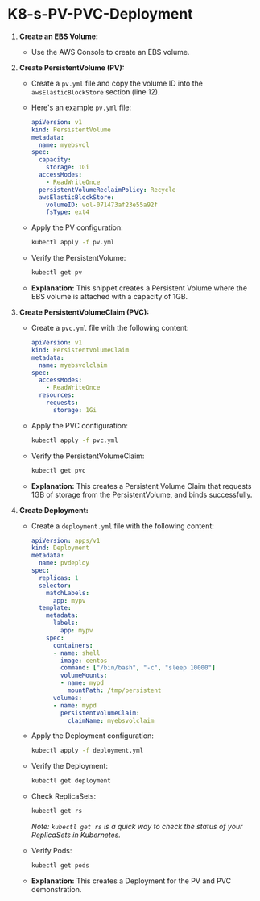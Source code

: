 # K8-s-PV-PVC-Deployment

1. **Create an EBS Volume:**
   - Use the AWS Console to create an EBS volume.

2. **Create PersistentVolume (PV):**
   - Create a `pv.yml` file and copy the volume ID into the `awsElasticBlockStore` section (line 12).
   - Here's an example `pv.yml` file:

     ```yaml
     apiVersion: v1
     kind: PersistentVolume
     metadata:
       name: myebsvol
     spec:
       capacity:
         storage: 1Gi
       accessModes:
         - ReadWriteOnce
       persistentVolumeReclaimPolicy: Recycle
       awsElasticBlockStore:
         volumeID: vol-071473af23e55a92f
         fsType: ext4
     ```

   - Apply the PV configuration:
     ```bash
     kubectl apply -f pv.yml
     ```
   - Verify the PersistentVolume:
     ```bash
     kubectl get pv
     ```

   - **Explanation:** This snippet creates a Persistent Volume where the EBS volume is attached with a capacity of 1GB.

3. **Create PersistentVolumeClaim (PVC):**
   - Create a `pvc.yml` file with the following content:

     ```yaml
     apiVersion: v1
     kind: PersistentVolumeClaim
     metadata:
       name: myebsvolclaim
     spec:
       accessModes:
         - ReadWriteOnce
       resources:
         requests:
           storage: 1Gi
     ```

   - Apply the PVC configuration:
     ```bash
     kubectl apply -f pvc.yml
     ```
   - Verify the PersistentVolumeClaim:
     ```bash
     kubectl get pvc
     ```

   - **Explanation:** This creates a Persistent Volume Claim that requests 1GB of storage from the PersistentVolume, and binds successfully.

4. **Create Deployment:**
   - Create a `deployment.yml` file with the following content:

     ```yaml
     apiVersion: apps/v1
     kind: Deployment
     metadata:
       name: pvdeploy
     spec:
       replicas: 1
       selector:
         matchLabels:
           app: mypv
       template:
         metadata:
           labels:
             app: mypv
         spec:
           containers:
           - name: shell
             image: centos
             command: ["/bin/bash", "-c", "sleep 10000"]
             volumeMounts:
             - name: mypd
               mountPath: /tmp/persistent
           volumes:
           - name: mypd
             persistentVolumeClaim:
               claimName: myebsvolclaim
     ```

   - Apply the Deployment configuration:
     ```bash
     kubectl apply -f deployment.yml
     ```
   - Verify the Deployment:
     ```bash
     kubectl get deployment
     ```
   - Check ReplicaSets:
     ```bash
     kubectl get rs
     ```
     _Note: `kubectl get rs` is a quick way to check the status of your ReplicaSets in Kubernetes._
   - Verify Pods:
     ```bash
     kubectl get pods
     ```

   - **Explanation:** This creates a Deployment for the PV and PVC demonstration.

